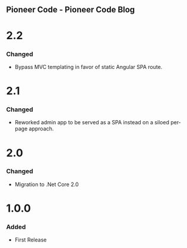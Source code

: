 ## Pioneer Code - Pioneer Code Blog

<a name="2.2"></a>
# 2.2
### Changed
* Bypass MVC templating in favor of static Angular SPA route.

<a name="2.1"></a>
# 2.1
### Changed
* Reworked admin app to be served as a SPA instead on a siloed per-page approach.

<a name="2.0"></a>
# 2.0
### Changed
* Migration to .Net Core 2.0

<a name="1.0.0"></a>
# 1.0.0
### Added
* First Release
